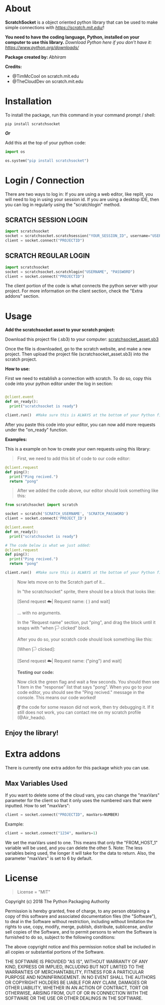 # About
<strong>ScratchSocket</strong> is a object oriented python library that can be used to make simple connections with *https://scratch.mit.edu/*!

<strong>You need to have the coding language, Python, installed on your computer to use this library.</strong>
*Download Python here if you don't have it: https://www.python.org/downloads/*

<strong> Package created by: </strong> *Abhiram*

<strong>Credits:</strong>

- @TimMcCool on scratch.mit.edu
- @TheCloudDev on scratch.mit.edu

# Installation
To install the package, run this command in your command prompt / shell:
```
pip install scratchsocket
```
<strong> *Or* </strong>

Add this at the top of your python code:
```python
import os

os.system("pip install scratchsocket")
```

# Login / Connection
There are two ways to log in:
If you are using a web editor, like replit, you will need to log in using your session id.
If you are using a desktop IDE, then you can log in regularly using the "scratchlogin" method.

## SCRATCH SESSION LOGIN
```python
import scratchsocket
socket = scratchsocket.scratchsession("YOUR_SESSION_ID", username="USERNAME")
client = socket.connect("PROJECTID")
```
## SCRATCH REGULAR LOGIN
```python
import scratchsocket
socket = scratchsocket.scratchlogin("USERNAME", "PASSWORD")
client = socket.connect("PROJECTID")
```

The client portion of the code is what connects the python server with your project. For more information on the client section, check the "Extra addons" section.

# Usage
<strong>Add the scratchsocket asset to your scratch project:</strong>

Download this project file (.sb3) to your computer: <a href="https://drive.google.com/uc?export=download&id=1CEM6z6DtCYUKSkTTOK-lLFlXunKJYp31" download="https://replit.com/@abhiramtx/ScratchSocket#scratchsocket_asset_v2.sb3">scratchsocket_asset.sb3</a>

Once the file is downloaded, go to the scratch website, and make a new project. Then upload the project file (scratchsocket_asset.sb3) into the scratch project.

<strong>How to use:</strong>

First we need to establish a connection with scratch. To do so, copy this code into your python editor under the log in section:
```python

@client.event
def on_ready():
  print("scratchsocket is ready")

client.run()  #Make sure this is ALWAYS at the bottom of your Python file!!
```

After you paste this code into your editor, you can now add more requests under the "on_ready" function.

<strong>Examples:</strong>

This is a example on how to create your own requests using this library:

>First, we need to add this bit of code to our code editor:
```python
@client.request
def ping():
  print("Ping recived.")
  return "pong"
```
>After we added the code above, our editor should look something like this:
```python
from scratchsocket import scratch

socket = scratch('SCRATCH_USERNAME', 'SCRATCH_PASSWORD')
client = socket.connect('PROJECT_ID')

@client.event
def on_ready():
  print("scratchsocket is ready")

# The code below is what we just added:
@client.request 
def ping():
  print("Ping recived.")
  return "pong"

client.run()  #Make sure this is ALWAYS at the bottom of your Python file!!
```
>Now lets move on to the Scratch part of it...
>
>In "the scratchsocket" sprite, there should be a block that looks like:
>
>[Send request ☁️| Request name: (   ) and wait] 
>
>... with no arguments.
>
>In the "Request name" section, put "ping", and drag the block until it snaps with "when 🏳️ clicked" block.
>
>After you do so, your scratch code should look something like this:
>
>[When 🏳️ clicked]: 
>
>[Send request ☁️| Request name: ("ping") and wait]
>
><strong>Testing our code:</strong>
>
>Now click the green flag and wait a few seconds. You should then see 1 item in the "response" list that says "pong". When you go to your code editor, you should see the "Ping recived." message in the console. This means our code worked!
>
><strong>*If*</strong> the code for some reason did not work, then try debugging it. If it still does not work, you can contact me on my scratch profile (@Air_heads).

## Enjoy the library!

# Extra addons
There is currently one extra addon for this package which you can use.
## Max Variables Used
If you want to delete some of the cloud vars, you can change the "maxVars" parameter for the client so that it only uses the numbered vars that were inputted.
How to set "maxVars":
```python
client = socket.connect("PROJECTID", maxVars=NUMBER)
```
Example:
```python
client = socket.connect("1234", maxVars=1)
```
We set the maxVars used to one. This means that only the "FROM_HOST_1" variable will be used, and you can delete the other 5.
Note: The less variables being used, the longer it will take for the data to return. Also, the parameter "maxVars" is set to 6 by default.

# License
> License = "MIT"

Copyright (c) 2018 The Python Packaging Authority

Permission is hereby granted, free of charge, to any person obtaining a copy
of this software and associated documentation files (the "Software"), to deal
in the Software without restriction, including without limitation the rights
to use, copy, modify, merge, publish, distribute, sublicense, and/or sell
copies of the Software, and to permit persons to whom the Software is
furnished to do so, subject to the following conditions:

The above copyright notice and this permission notice shall be included in all
copies or substantial portions of the Software.

THE SOFTWARE IS PROVIDED "AS IS", WITHOUT WARRANTY OF ANY KIND, EXPRESS OR
IMPLIED, INCLUDING BUT NOT LIMITED TO THE WARRANTIES OF MERCHANTABILITY,
FITNESS FOR A PARTICULAR PURPOSE AND NONINFRINGEMENT. IN NO EVENT SHALL THE
AUTHORS OR COPYRIGHT HOLDERS BE LIABLE FOR ANY CLAIM, DAMAGES OR OTHER
LIABILITY, WHETHER IN AN ACTION OF CONTRACT, TORT OR OTHERWISE, ARISING FROM,
OUT OF OR IN CONNECTION WITH THE SOFTWARE OR THE USE OR OTHER DEALINGS IN THE
SOFTWARE.
